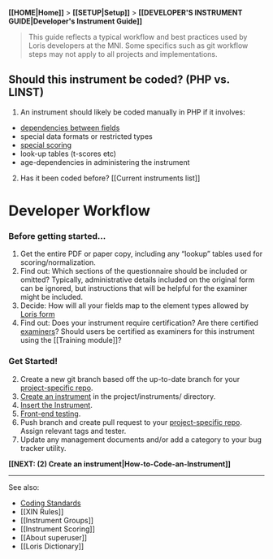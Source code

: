 **[[HOME|Home]]** > **[[SETUP|Setup]]** > **[[DEVELOPER'S INSTRUMENT GUIDE|Developer's Instrument Guide]]**

> This guide reflects a typical workflow and best practices used by Loris developers at the MNI.  Some specifics such as git workflow steps may not apply to all projects and implementations. 

## Should this instrument be coded? (PHP vs. LINST)
1. An instrument should likely be coded manually in PHP if it involves:
  * [dependencies between fields](https://github.com/aces/Loris/wiki/XIN-Rules)
  * special data formats or restricted types
  * [special scoring](https://github.com/aces/Loris/wiki/Instrument-Scoring)
  * look-up tables (t-scores etc)
  * age-dependencies in administering the instrument
2. Has it been coded before? [[Current instruments list]]

# Developer Workflow
### Before getting started...
  1. Get the entire PDF or paper copy, including any “lookup” tables used for scoring/normalization.
  1. Find out: Which sections of the questionnaire should be included or omitted?
      Typically, administrative details included on the original form can be ignored, but instructions that will be helpful for the examiner might be included. 
  1. Decide: How will all your fields map to the element types allowed by [Loris form](https://github.com/aces/Loris/wiki/LORIS-Form)
  1. Find out: Does your instrument require certification? Are there certified [examiners](https://github.com/aces/Loris/wiki/Instrument-Insertion#populate-examiners)? Should users be certified as examiners for this instrument using the [[Training module]]?

### Get Started!
2. Create a new git branch based off the up-to-date branch for your [project-specific repo](https://github.com/aces/Loris/wiki/Code-Customization#the-project-directory).
3. [Create an instrument](https://github.com/aces/Loris/wiki/How-to-Code-an-Instrument) in the project/instruments/ directory.
4. [Insert the Instrument](https://github.com/aces/Loris/wiki/Instrument-Insertion).
5. [Front-end testing](https://github.com/aces/Loris/wiki/instrument-Testing-and-Troubleshooting).
6. Push branch and create pull request to your [project-specific repo](https://github.com/aces/Loris/wiki/Code-Customization#the-project-directory). Assign relevant tags and tester.
7. Update any management documents and/or add a category to your bug tracker utility.

**[[NEXT: (2) Create an instrument|How-to-Code-an-Instrument]]**

----
See also:
* [Coding Standards](https://github.com/aces/Loris/blob/master/docs/CodingStandards)
* [[XIN Rules]]
* [[Instrument Groups]]
* [[Instrument Scoring]]
* [[About superuser]]
* [[Loris Dictionary]]